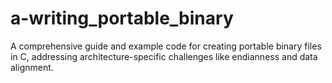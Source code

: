 # a-writing_portable_binary
A comprehensive guide and example code for creating portable binary files in C, addressing architecture-specific challenges like endianness and data alignment.
